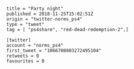 ```
title = "Party night"
published = 2018-11-25T15:02:51Z
origin = "twitter-norms_ps4"
type = "tweet"
tag = [ "ps4share", "red-dead-redemption-2",]

[twitter]
account = "norms_ps4"
first_tweet = "1066708803272495104"
retweets = 0
favourites = 0
```

<p class='image'><img src='https://mnf.m17s.net/2018/11/25/Ds22AG1XoAAwfNz.jpg' alt=''></p>

